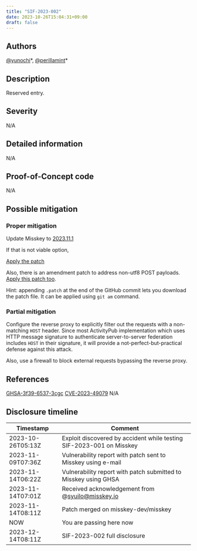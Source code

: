 ```yaml
---
title: "SIF-2023-002"
date: 2023-10-26T15:04:31+09:00
draft: false
---
```


## Authors
[@yunochi](https://munochi.moe/@yuno)\*, [@perillamint](https://social.silicon.moe/@perillamint)\*

## Description
Reserved entry.

## Severity
N/A

## Detailed information
N/A

## Proof-of-Concept code
N/A

## Possible mitigation
### Proper mitigation
Update Misskey to [2023.11.1](https://github.com/misskey-dev/misskey/releases/tag/2023.11.1)

If that is not viable option,

[Apply the patch](https://github.com/misskey-dev/misskey/commit/65c5626b65ee00d2663ec3604140a18427b65cdc)

Also, there is an amendment patch to address non-utf8 POST payloads.
[Apply this patch too](https://github.com/misskey-dev/misskey/commit/04075ee0bede198452dcd5e8ca6a00a3b750208b).

Hint: appending `.patch` at the end of the GitHub commit lets you download
the patch file. It can be applied using `git am` command.

### Partial mitigation
Configure the reverse proxy to explicitly filter out the requests with a
non-matching `HOST` header. Since most ActivityPub implementation which
uses HTTP message signature to authenticate server-to-server federation
includes `HOST` in their signature, it will provide a not-perfect-but-practical
defense against this attack.

Also, use a firewall to block external requests bypassing the reverse
proxy.

## References
[GHSA-3f39-6537-3cgc](https://github.com/misskey-dev/misskey/security/advisories/GHSA-3f39-6537-3cgc)
[CVE-2023-49079](https://nvd.nist.gov/vuln/detail/CVE-2023-49079)
N/A

## Disclosure timeline
| Timestamp         | Comment                                                                            |
|-------------------|------------------------------------------------------------------------------------|
| 2023-10-26T05:13Z | Exploit discovered by accident while testing SIF-2023-001 on Misskey               |
| 2023-11-09T07:36Z | Vulnerability report with patch sent to Misskey using e-mail                       |
| 2023-11-14T06:22Z | Vulnerability report with patch submitted to Misskey using GHSA                    |
| 2023-11-14T07:01Z | Received acknowledgement from @syuilo@misskey.io                                   |
| 2023-11-14T08:11Z | Patch merged on misskey-dev/misskey                                                |
| NOW               | You are passing here now                                                           |
| 2023-12-14T08:11Z | SIF-2023-002 full disclosure                                                       |
